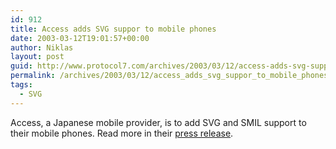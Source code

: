 ```yaml
---
id: 912
title: Access adds SVG suppor to mobile phones
date: 2003-03-12T19:01:57+00:00
author: Niklas
layout: post
guid: http://www.protocol7.com/archives/2003/03/12/access-adds-svg-suppor-to-mobile-phones/
permalink: /archives/2003/03/12/access_adds_svg_suppor_to_mobile_phones/
tags:
  - SVG
---
```

<div class='microid-19d827e73157337aad09864312ec412d862adae5'>
  <p>
    Access, a Japanese mobile provider, is to add SVG and SMIL support to their mobile phones. Read more in their <a href="http://www.access.co.jp/english/press/030307.html">press release</a>.
  </p>
</div>